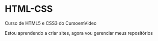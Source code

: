 # HTML-CSS
 Curso de HTML5 e CSS3 do CursoemVideo

 Estou aprendendo a criar sites, agora vou gerenciar meus repositórios

<a href="C:\Estudo\Cursos\HTMLeCSS-CEV\HTML-CSS\Desafios\MÓDULO-2 DE 5\D-10 (Minha Versão)">
